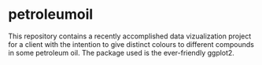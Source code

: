 # petroleumoil
This repository contains a recently accomplished data vizualization project for a client with the intention to give distinct colours to different compounds in some petroleum oil. The package used is the ever-friendly ggplot2.
